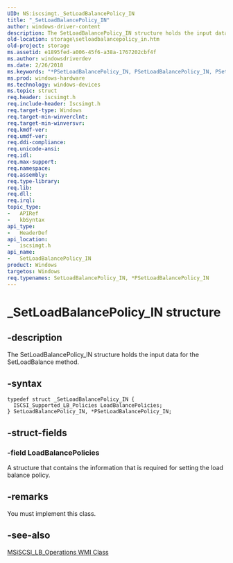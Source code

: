 ```yaml
---
UID: NS:iscsimgt._SetLoadBalancePolicy_IN
title: "_SetLoadBalancePolicy_IN"
author: windows-driver-content
description: The SetLoadBalancePolicy_IN structure holds the input data for the SetLoadBalance method.
old-location: storage\setloadbalancepolicy_in.htm
old-project: storage
ms.assetid: e1895fed-a006-45f6-a38a-1767202cbf4f
ms.author: windowsdriverdev
ms.date: 2/26/2018
ms.keywords: "*PSetLoadBalancePolicy_IN, PSetLoadBalancePolicy_IN, PSetLoadBalancePolicy_IN structure pointer [Storage Devices], SetLoadBalancePolicy_IN, SetLoadBalancePolicy_IN structure [Storage Devices], _SetLoadBalancePolicy_IN, iscsimgt/PSetLoadBalancePolicy_IN, iscsimgt/SetLoadBalancePolicy_IN, storage.setloadbalancepolicy_in, structs-iSCSI_d4d805d0-4c3c-4f5e-90ee-9c6bf881dfcf.xml"
ms.prod: windows-hardware
ms.technology: windows-devices
ms.topic: struct
req.header: iscsimgt.h
req.include-header: Iscsimgt.h
req.target-type: Windows
req.target-min-winverclnt: 
req.target-min-winversvr: 
req.kmdf-ver: 
req.umdf-ver: 
req.ddi-compliance: 
req.unicode-ansi: 
req.idl: 
req.max-support: 
req.namespace: 
req.assembly: 
req.type-library: 
req.lib: 
req.dll: 
req.irql: 
topic_type:
-	APIRef
-	kbSyntax
api_type:
-	HeaderDef
api_location:
-	iscsimgt.h
api_name:
-	SetLoadBalancePolicy_IN
product: Windows
targetos: Windows
req.typenames: SetLoadBalancePolicy_IN, *PSetLoadBalancePolicy_IN
---
```


# _SetLoadBalancePolicy_IN structure


## -description


The SetLoadBalancePolicy_IN structure holds the input data for the SetLoadBalance method.


## -syntax


````
typedef struct _SetLoadBalancePolicy_IN {
  ISCSI_Supported_LB_Policies LoadBalancePolicies;
} SetLoadBalancePolicy_IN, *PSetLoadBalancePolicy_IN;
````


## -struct-fields




### -field LoadBalancePolicies

A structure that contains the information that is required for setting the load balance policy.


## -remarks



You must implement this class.




## -see-also

<a href="https://msdn.microsoft.com/library/windows/hardware/ff563062">MSiSCSI_LB_Operations WMI Class</a>



 

 


